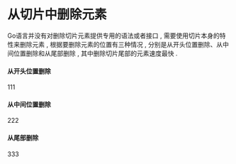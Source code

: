 # 从切片中删除元素

Go语言并没有对删除切片元素提供专用的语法或者接口 , 需要使用切片本身的特性来删除元素 , 根据要删除元素的位置有三种情况 , 分别是从开头位置删除、从中间位置删除和从尾部删除 , 其中删除切片尾部的元素速度最快 . 

#### 从开头位置删除

111





#### 从中间位置删除

222



#### 从尾部删除

333



